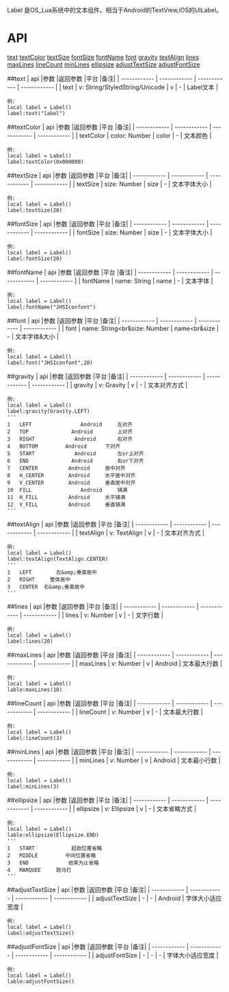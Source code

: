 Label 是OS_Lua系统中的文本组件。相当于Android的TextView,iOS的UILabel。

# API

[text](#text)
[textColor](#textColor)
[textSize](#textSize)
[fontSize](#fontSize)
[fontName](#fontName)
[font](#font)
[gravity](#gravity)
[textAlign](#textAlign)
[lines](#lines)
[maxLines](#maxLines)
[lineCount](#lineCount)
[minLines](#minLines)
[ellipsize](#ellipsize)
[adjustTextSize](#adjustTextSize)
[adjustFontSize](#adjustFontSize)

##text
| api  |参数   |返回参数   |平台   |备注|
| ------------ | ------------ | ------------ | ------------ |
|   text     |   v: String/StyledString/Unicode   |  v   |  -   |  Label文本     |

    例:
    local label = Label()
	label:text("label")

##textColor
| api  |参数   |返回参数   |平台   |备注|
| ------------ | ------------ | ------------ | ------------ |
|   textColor     |  color: Number    |   color  | -    |  文本颜色     |

    例:
    local label = Label()
	label:textColor(0x000000)

##textSize
| api  |参数   |返回参数   |平台   |备注|
| ------------ | ------------ | ------------ | ------------ |
|    textSize    |  size: Number    |  size   |  -   |    文本字体大小   |

    例:
    local label = Label()
	label:textSize(20)

##fontSize
| api  |参数   |返回参数   |平台   |备注|
| ------------ | ------------ | ------------ | ------------ |
|    fontSize    |  size: Number    |   size  |   -  |   文本字体大小    |

    例:
    local label = Label()
	label:fontSize(20)

##fontName
| api  |参数   |返回参数   |平台   |备注|
| ------------ | ------------ | ------------ | ------------ |
|   fontName     |  name: String    |   name  |  -   |   文本字体    |

    例:
    local label = Label()
	label:fontName("JHSIconfont")

##font
| api  |参数   |返回参数   |平台   |备注|
| ------------ | ------------ | ------------ | ------------ |
|  font      |   name: String<br&size: Number   |  name<br&size   |   -  |   文本字体&amp;大小    |

    例:
    local label = Label()
	label:font("JHSIconfont",20)

##gravity
| api  |参数   |返回参数   |平台   |备注|
| ------------ | ------------ | ------------ | ------------ |
|   gravity     |   v: Gravity   |   v  |   -  |    文本对齐方式   |

    例:
    local label = Label()
	label:gravity(Gravity.LEFT)
	''' 
	1	LEFT				Android		左对齐
	2	TOP				 Android		上对齐
	3	RIGHT			  Android		右对齐
	4	BOTTOM		   Android		下对齐
	5	START			  Android		左or上对齐
	6	END				 Android		右or下对齐
	7	CENTER			Android		居中对齐
	8	H_CENTER		Android		水平居中对齐
	9	V_CENTER		Android		垂直居中对齐
	10	FILL				Android		铺满
	11	H_FILL			Android		水平铺满
	12	V_FILL			Android		垂直铺满
	'''

##textAlign
| api  |参数   |返回参数   |平台   |备注|
| ------------ | ------------ | ------------ | ------------ |
|   textAlign     |  v: TextAlign    |   v  |  -   |  文本对齐方式     |

    例:
    local label = Label()
	label:textAlign(TextAlign.CENTER)
	'''
	1	LEFT	    左&amp;垂直居中
	2	RIGHT	  整体居中
	3	CENTER	右&amp;垂直居中
	'''

##lines
| api  |参数   |返回参数   |平台   |备注|
| ------------ | ------------ | ------------ | ------------ |
|   lines     |   v: Number   |   v  |  -    |  文字行数     |

    例:
    local label = Label()
	label:lines(20)

##maxLines
| api  |参数   |返回参数   |平台   |备注|
| ------------ | ------------ | ------------ | ------------ |
|   maxLines     |   v: Number   | v    |  Android   |   文本最大行数    |

    例:
    local label = Label()
	lable:maxLines(10)

##lineCount
| api  |参数   |返回参数   |平台   |备注|
| ------------ | ------------ | ------------ | ------------ |
|   lineCount     |   v: Number   |  v   |  -   |   文本最大行数    |

    例:
    local label = Label()
	label:lineCount(3)

##minLines
| api  |参数   |返回参数   |平台   |备注|
| ------------ | ------------ | ------------ | ------------ |
|    minLines    |  v: Number    |  v   |  Android    |  文本最小行数     |

    例:
    local label = Label()
	label:minLines(3)

##ellipsize
| api  |参数   |返回参数   |平台   |备注|
| ------------ | ------------ | ------------ | ------------ |
|   ellipsize     |  v: Ellipsize    |   v  |   -  |   文本省略方式    |

    例:
    local label = Label()
	lable:ellipsize(Ellipsize.END)
	'''
	1	START			 起始位置省略
	2	MIDDLE		   中间位置省略
	3	END				结束为止省略
	4	MARQUEE		跑马灯
	'''

##adjustTextSize
| api  |参数   |返回参数   |平台   |备注|
| ------------ | ------------ | ------------ | ------------ |
|   adjustTextSize     |    -  |   -  |  Android    |   字体大小适应宽度    |

    例:
    local label = Label()
	label:adjustTextSize()

##adjustFontSize
| api  |参数   |返回参数   |平台   |备注|
| ------------ | ------------ | ------------ | ------------ |
|    adjustFontSize    |    -  |  -   |   -  |    字体大小适应宽度   |

    例:
    local label = Label()
	lable:adjustFontSize()















